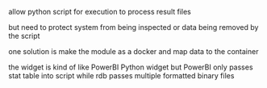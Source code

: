 
allow python script for execution
to process result files

but need to protect system from being inspected
or data being removed by the script

one solution is make the module as a docker
and map data to the container

the widget is kind of like PowerBI Python widget
but PowerBI only passes stat table into script
while rdb passes multiple formatted binary files
